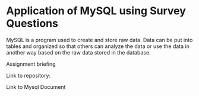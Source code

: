 # Application of MySQL using Survey Questions

MySQL is a program used to create and store raw data. Data can be put into tables and organized so that
others can analyze the data or use the data in another way based on the raw data stored in the database. 

Assignment briefing



Link to repository:

Link to Mysql Document
